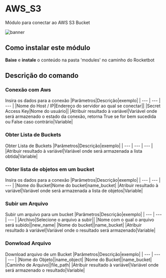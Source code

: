 # AWS_S3
  
Módulo para conectar ao AWS S3 Bucket 
  
![banner](imgs/Banner_AWS_S3.png)
## Como instalar este módulo
  
__Baixe__ e __instale__ o conteúdo na pasta 'modules' no caminho do Rocketbot  



## Descrição do comando

### Conexão com Aws
  
Insira os dados para a conexão
|Parâmetros|Descrição|exemplo|
| --- | --- | --- |
|Nome do Host / IP|Endereço do servidor ao qual se conectar||
|Secret Access Key|Nome do usuário||
|Atribuir resultado à variável|Variável onde será armazenado o estado da conexão, retorna True se for bem sucedida ou False caso contrário|Variable|

### Obter Lista de Buckets
  
Obter Lista de Buckets
|Parâmetros|Descrição|exemplo|
| --- | --- | --- |
|Atribuir resultado à variável|Variável onde será armazenada a lista obtida|Variable|

### Obter lista de objetos em um bucket
  
Insira os dados para a conexão
|Parâmetros|Descrição|exemplo|
| --- | --- | --- |
|Nome do Bucket|Nome do bucket|name_bucket|
|Atribuir resultado à variável|Variável onde será armazenada a lista de objetos|Variable|

### Subir um Arquivo
  
Subir um arquivo para um bucket
|Parâmetros|Descrição|exemplo|
| --- | --- | --- |
|Archivo|Selecione o arquivo a subir||
|Nome com o qual o arquivo será subido||new_name|
|Nome do bucket||name_bucket|
|Atribuir resultado à variável|Variável onde o resultado será armazenado|Variable|

### Donwload Arquivo
  
Download arquivo de um Bucket
|Parâmetros|Descrição|exemplo|
| --- | --- | --- |
|Nome do Objeto||name_object|
|Nome do Bucket||name_bucket|
|Caminho de Arquivo||file_path|
|Atribuir resultado à variável|Variável onde será armazenado o resultado|Variable|
